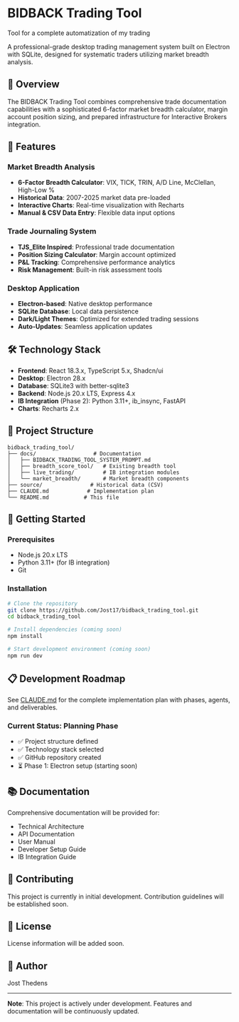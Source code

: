 # BIDBACK Trading Tool

Tool for a complete automatization of my trading

A professional-grade desktop trading management system built on Electron with SQLite, designed for systematic traders utilizing market breadth analysis.

## 🎯 Overview

The BIDBACK Trading Tool combines comprehensive trade documentation capabilities with a sophisticated 6-factor market breadth calculator, margin account position sizing, and prepared infrastructure for Interactive Brokers integration.

## 🚀 Features

### Market Breadth Analysis
- **6-Factor Breadth Calculator**: VIX, TICK, TRIN, A/D Line, McClellan, High-Low %
- **Historical Data**: 2007-2025 market data pre-loaded
- **Interactive Charts**: Real-time visualization with Recharts
- **Manual & CSV Data Entry**: Flexible data input options

### Trade Journaling System
- **TJS_Elite Inspired**: Professional trade documentation
- **Position Sizing Calculator**: Margin account optimized
- **P&L Tracking**: Comprehensive performance analytics
- **Risk Management**: Built-in risk assessment tools

### Desktop Application
- **Electron-based**: Native desktop performance
- **SQLite Database**: Local data persistence
- **Dark/Light Themes**: Optimized for extended trading sessions
- **Auto-Updates**: Seamless application updates

## 🛠️ Technology Stack

- **Frontend**: React 18.3.x, TypeScript 5.x, Shadcn/ui
- **Desktop**: Electron 28.x
- **Database**: SQLite3 with better-sqlite3
- **Backend**: Node.js 20.x LTS, Express 4.x
- **IB Integration** (Phase 2): Python 3.11+, ib_insync, FastAPI
- **Charts**: Recharts 2.x

## 📁 Project Structure

```
bidback_trading_tool/
├── docs/                  # Documentation
│   ├── BIDBACK_TRADING_TOOL_SYSTEM_PROMPT.md
│   ├── breadth_score_tool/   # Existing breadth tool
│   ├── live_trading/         # IB integration modules
│   └── market_breadth/       # Market breadth components
├── source/               # Historical data (CSV)
├── CLAUDE.md            # Implementation plan
└── README.md           # This file
```

## 🚦 Getting Started

### Prerequisites
- Node.js 20.x LTS
- Python 3.11+ (for IB integration)
- Git

### Installation

```bash
# Clone the repository
git clone https://github.com/Jost17/bidback_trading_tool.git
cd bidback_trading_tool

# Install dependencies (coming soon)
npm install

# Start development environment (coming soon)
npm run dev
```

## 📋 Development Roadmap

See [CLAUDE.md](CLAUDE.md) for the complete implementation plan with phases, agents, and deliverables.

### Current Status: Planning Phase
- ✅ Project structure defined
- ✅ Technology stack selected
- ✅ GitHub repository created
- ⏳ Phase 1: Electron setup (starting soon)

## 📚 Documentation

Comprehensive documentation will be provided for:
- Technical Architecture
- API Documentation
- User Manual
- Developer Setup Guide
- IB Integration Guide

## 🤝 Contributing

This project is currently in initial development. Contribution guidelines will be established soon.

## 📄 License

License information will be added soon.

## 👤 Author

Jost Thedens

---

**Note**: This project is actively under development. Features and documentation will be continuously updated.